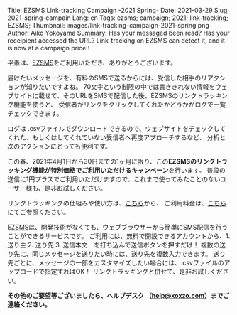 Title: EZSMS Link-tracking Campaign -2021 Spring-
Date: 2021-03-29
Slug: 2021-spring-campain
Lang: en
Tags: ezsms; campaign; 2021; link-tracking; EZSMS;
Thumbnail: images/link-tracking-campaign-2021-spring.png
Author: Aiko Yokoyama
Summary: Has your messaged been read? Has your receipient accessed the URL? Link-tracking on EZSMS can detect it, and it is now at a campaign price!!

平素は、[EZSMS](https://www.ezsms.biz/)をご利用いただき、ありがとうございます。

届けたいメッセージを、有料のSMSで送るからには、受信した相手のリアクションが知りたいですよね。
70文字という制限の中では書ききれない情報をウェブサイトに載せて、そのURLをSMSで配信した後、EZSMSのリンクトラッキング機能を使うと、
受信者がリンクをクリックしてくれたかどうかがログで一覧チェックできます。

ログは .csvファイルでダウンロードできるので、ウェブサイトをチェックしてくれた、もしくはしてくれていない受信者へ再度アプローチするなど、
分析と次のアクションにとっても便利です。

この春、2021年4月1日から30日までの1ヶ月に限り、この**EZSMSのリンクトラッキング機能が特別価格でご利用いただけるキャンペーン**を行います。
普段の送信に1円プラスでご利用いただけますので、これまで使ってみたことのないユーザー様も、是非お試しください。

リンクトラッキングの仕組みや使い方は、[こちら](https://help.xoxzo.com/ja/ezsms-sms-delivery-service/articles/link-tracking-feature/)から、
ご利用料金は、[こちら](https://www.ezsms.biz/ja/faq/price/)にてご参照ください。

[EZSMS](https://www.ezsms.biz/ja/)は、開発技術がなくても、ウェブブラウザーから簡単にSMS配信を行うことができるサービスです。
ご利用には、無料で開設できるアカウントから、1. 送り主 2. 送り先 3. 送信本文　を打ち込んで送信ボタンを押すだけ！
複数の送り先に、同じメッセージを送りたい時には、送り先を複数入力できます。
送り先ごとに、メッセージの一部をカスタマイズしたい場合には、.csvファイルのアップロードで指定すればOK！
リンクトラッキングと併せて、是非お試しください。

**その他のご要望等ございましたら、ヘルプデスク （help@xoxzo.com）までご連絡ください。**

